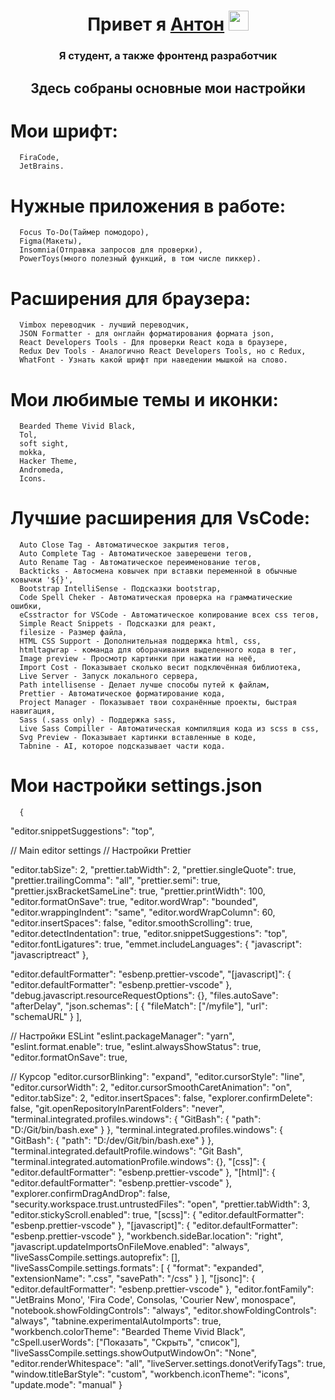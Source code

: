 <h1 align="center">Привет я <a href="#!" target="_blank">Антон</a> 
<img src="https://github.com/blackcater/blackcater/raw/main/images/Hi.gif" height="32"/></h1>
<h3 align="center">Я студент, а также фронтенд разработчик</h3>
<h2 align="center">Здесь собраны основные мои настройки</h3>


# Мои шрифт: 
      FiraCode,
      JetBrains.

# Нужные приложения в работе: 
      Focus To-Do(Таймер помодоро),
      Figma(Макеты),
      Insomnia(Отправка запросов для проверки),
      PowerToys(много полезный функций, в том числе пиккер).

# Расширения для браузера:
      Vimbox переводчик - лучший переводчик,
      JSON Formatter - для онглайн форматирования формата json,
      React Developers Tools - Для проверки React кода в браузере,
      Redux Dev Tools - Аналогично React Developers Tools, но с Redux,
      WhatFont - Узнать какой шрифт при наведении мышкой на слово.

# Мои любимые темы и иконки:
      Bearded Theme Vivid Black,
      Tol,
      soft sight,
      mokka,
      Hacker Theme,
      Andromeda,
      Icons.

# Лучшие расширения для VsCode: 
      Auto Close Tag - Автоматическое закрытия тегов,
      Auto Complete Tag - Автоматическое заверешени тегов,
      Auto Rename Tag - Автоматическое переименование тегов,
      Backticks - Автосмена ковычек при вставки переменной в обычные ковычки '${}',
      Bootstrap IntelliSense - Подсказки bootstrap,
      Code Spell Cheker - Автоматическая проверка на грамматические ошибки,
      eCsstractor for VSCode - Автоматическое копирование всех css тегов,
      Simple React Snippets - Подсказки для реакт,
      filesize - Размер файла,
      HTML CSS Support - Дополнительная поддержка html, css,
      htmltagwrap - команда для оборачивания выделенного кода в тег,
      Image preview - Просмотр картинки при нажатии на неё,
      Import Cost - Показывает сколько весит подключённая библиотека,
      Live Server - Запуск локального сервера,
      Path intellisense - Делает лучше способы путей к файлам,
      Prettier - Автоматическое форматирование кода,
      Project Manager - Показывает твои сохранённые проекты, быстрая навигация,
      Sass (.sass only) - Поддержка sass,
      Live Sass Compiller - Автоматическая компиляция кода из scss в css,
      Svg Preview - Показывает картинки вставленные в коде,
      Tabnine - AI, которое подсказывает части кода.

# Мои настройки settings.json
      {
   "editor.snippetSuggestions": "top",

   // Main editor settings
   // Настройки Prettier

   "editor.tabSize": 2,
   "prettier.tabWidth": 2,
   "prettier.singleQuote": true,
   "prettier.trailingComma": "all",
   "prettier.semi": true,
   "prettier.jsxBracketSameLine": true,
   "prettier.printWidth": 100,
   "editor.formatOnSave": true,
   "editor.wordWrap": "bounded",
   "editor.wrappingIndent": "same",
   "editor.wordWrapColumn": 60,
   "editor.insertSpaces": false,
   "editor.smoothScrolling": true,
   "editor.detectIndentation": true,
   "editor.snippetSuggestions": "top",
   "editor.fontLigatures": true,
   "emmet.includeLanguages": {
      "javascript": "javascriptreact"
   },

   "editor.defaultFormatter": "esbenp.prettier-vscode",
   "[javascript]": {
      "editor.defaultFormatter": "esbenp.prettier-vscode"
   },
   "debug.javascript.resourceRequestOptions": {},
   "files.autoSave": "afterDelay",
   "json.schemas": [
      {
         "fileMatch": ["/myfile"],
         "url": "schemaURL"
      }
   ],

   // Настройки ESLint
   "eslint.packageManager": "yarn",
   "eslint.format.enable": true,
   "eslint.alwaysShowStatus": true,
   "editor.formatOnSave": true,

   // Курсор
   "editor.cursorBlinking": "expand",
   "editor.cursorStyle": "line",
   "editor.cursorWidth": 2,
   "editor.cursorSmoothCaretAnimation": "on",
   "editor.tabSize": 2,
   "editor.insertSpaces": false,
   "explorer.confirmDelete": false,
   "git.openRepositoryInParentFolders": "never",
   "terminal.integrated.profiles.windows": {
      "GitBash": {
         "path": "D:/Git/bin/bash.exe"
      }
   },
   "terminal.integrated.profiles.windows": {
      "GitBash": {
         "path": "D:/dev/Git/bin/bash.exe"
      }
   },
   "terminal.integrated.defaultProfile.windows": "Git Bash",
   "terminal.integrated.automationProfile.windows": {},
   "[css]": {
      "editor.defaultFormatter": "esbenp.prettier-vscode"
   },
   "[html]": {
      "editor.defaultFormatter": "esbenp.prettier-vscode"
   },
   "explorer.confirmDragAndDrop": false,
   "security.workspace.trust.untrustedFiles": "open",
   "prettier.tabWidth": 3,
   "editor.stickyScroll.enabled": true,
   "[scss]": {
      "editor.defaultFormatter": "esbenp.prettier-vscode"
   },
   "[javascript]": {
      "editor.defaultFormatter": "esbenp.prettier-vscode"
   },
   "workbench.sideBar.location": "right",
   "javascript.updateImportsOnFileMove.enabled": "always",
   "liveSassCompile.settings.autoprefix": [],
   "liveSassCompile.settings.formats": [
      {
         "format": "expanded",
         "extensionName": ".css",
         "savePath": "/css"
      }
   ],
   "[jsonc]": {
      "editor.defaultFormatter": "esbenp.prettier-vscode"
   },
   "editor.fontFamily": "'JetBrains Mono', 'Fira Code', Consolas, 'Courier New', monospace",
   "notebook.showFoldingControls": "always",
   "editor.showFoldingControls": "always",
   "tabnine.experimentalAutoImports": true,
   "workbench.colorTheme": "Bearded Theme Vivid Black",
   "cSpell.userWords": ["Показать", "Скрыть", "список"],
   "liveSassCompile.settings.showOutputWindowOn": "None",
   "editor.renderWhitespace": "all",
   "liveServer.settings.donotVerifyTags": true,
   "window.titleBarStyle": "custom",
   "workbench.iconTheme": "icons",
   "update.mode": "manual"
}

      

